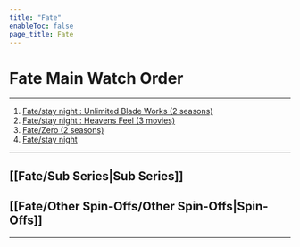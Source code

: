 ```yaml
---
title: "Fate"
enableToc: false
page_title: Fate
---
```

# Fate Main Watch Order
***

1. <a href="https://anilist.co/anime/19603/Fatestay-night-Unlimited-Blade-Works/" target="_blank" rel="noopener">Fate/stay night : Unlimited Blade Works (2 seasons)<span></span> </a>
2. <a href="https://anilist.co/anime/20791/Fatestay-night-Heavens-Feel-I-presage-flower/" target="_blank" rel="noopener"><span>Fate/stay night : Heavens Feel (3 movies)</span> </a> 
3. <a href="https://anilist.co/anime/10087/FateZero/" target="_blank" rel="noopener"><span>Fate/Zero (2 seasons)</span> </a>
4. <a href="https://anilist.co/anime/356/Fatestay-night/" target="_blank" rel="noopener"><span>Fate/stay night</span> </a>



***

## [[Fate/Sub Series|Sub Series]]



## [[Fate/Other Spin-Offs/Other Spin-Offs|Spin-Offs]]


***